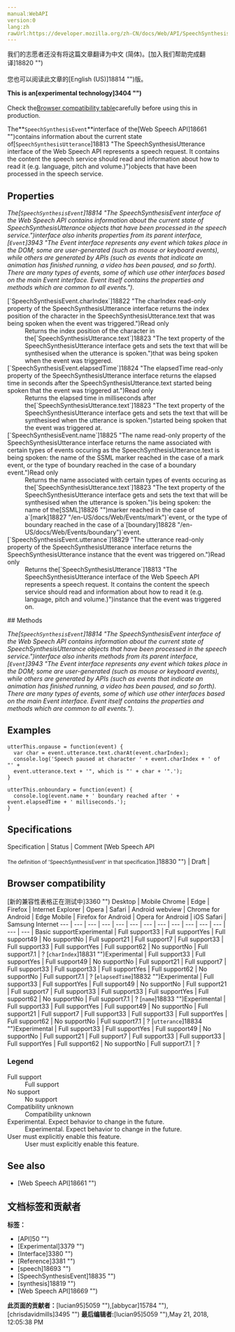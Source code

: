 ```yaml
---
manual:WebAPI
version:0
lang:zh
rawUrl:https://developer.mozilla.org/zh-CN/docs/Web/API/SpeechSynthesisEvent
---
```




<bdi>我们的志愿者还没有将这篇文章翻译为<bdi>中文 (简体)</bdi>。[加入我们帮助完成翻译]18820 "")<br></br>您也可以阅读此文章的[English (US)]18814 "")版。</bdi>






**This is an[experimental technology]3404 "")**<br></br>Check the[Browser compatibility table](%3223#Browser_compatibility "")carefully before using this in production.




The**`SpeechSynthesisEvent`**interface of the[Web Speech API]18661 "")contains information about the current state of[`SpeechSynthesisUtterance`]18813 "The SpeechSynthesisUtterance interface of the Web Speech API represents a speech request. It contains the content the speech service should read and information about how to read it (e.g. language, pitch and volume.)")objects that have been processed in the speech service.


## Properties<a name="Properties"></a>


<em>The[`SpeechSynthesisEvent`]18814 "The SpeechSynthesisEvent interface of the Web Speech API contains information about the current state of SpeechSynthesisUtterance objects that have been processed in the speech service.")interface also inherits properties from its parent interface,[`Event`]3943 "The Event interface represents any event which takes place in the DOM; some are user-generated (such as mouse or keyboard events), while others are generated by APIs (such as events that indicate an animation has finished running, a video has been paused, and so forth). There are many types of events, some of which use other interfaces based on the main Event interface. Event itself contains the properties and methods which are common to all events.").</em>

<dl><dt id=''>[`SpeechSynthesisEvent.charIndex`]18822 "The charIndex read-only property of the SpeechSynthesisUtterance interface returns the index position of the character in the SpeechSynthesisUtterance.text that was being spoken when the event was triggered.")Read only</dt><dd>Returns the index position of the character in the[`SpeechSynthesisUtterance.text`]18823 "The text property of the SpeechSynthesisUtterance interface gets and sets the text that will be synthesised when the utterance is spoken.")that was being spoken when the event was triggered.</dd><dt id=''>[`SpeechSynthesisEvent.elapsedTime`]18824 "The elapsedTime read-only property of the SpeechSynthesisUtterance interface returns the elapsed time in seconds after the SpeechSynthesisUtterance.text started being spoken that the event was triggered at.")Read only</dt><dd>Returns the elapsed time in milliseconds after the[`SpeechSynthesisUtterance.text`]18823 "The text property of the SpeechSynthesisUtterance interface gets and sets the text that will be synthesised when the utterance is spoken.")started being spoken that the event was triggered at.</dd><dt id=''>[`SpeechSynthesisEvent.name`]18825 "The name read-only property of the SpeechSynthesisUtterance interface returns the name associated with certain types of events occuring as the SpeechSynthesisUtterance.text is being spoken: the name of the SSML marker reached in the case of a mark event, or the type of boundary reached in the case of a boundary event.")Read only</dt><dd>Returns the name associated with certain types of events occuring as the[`SpeechSynthesisUtterance.text`]18823 "The text property of the SpeechSynthesisUtterance interface gets and sets the text that will be synthesised when the utterance is spoken.")is being spoken: the name of the[SSML]18826 "")marker reached in the case of a`[mark]18827 "/en-US/docs/Web/Events/mark")`event, or the type of boundary reached in the case of a`[boundary]18828 "/en-US/docs/Web/Events/boundary")`event.</dd><dt id=''>[`SpeechSynthesisEvent.utterance`]18829 "The utterance read-only property of the SpeechSynthesisUtterance interface returns the SpeechSynthesisUtterance instance that the event was triggered on.")Read only</dt><dd>Returns the[`SpeechSynthesisUtterance`]18813 "The SpeechSynthesisUtterance interface of the Web Speech API represents a speech request. It contains the content the speech service should read and information about how to read it (e.g. language, pitch and volume.)")instance that the event was triggered on.</dd></dl>
## Methods<a name="Methods"></a>


<em>The[`SpeechSynthesisEvent`]18814 "The SpeechSynthesisEvent interface of the Web Speech API contains information about the current state of SpeechSynthesisUtterance objects that have been processed in the speech service.")interface also inherits methods from its parent interface,[`Event`]3943 "The Event interface represents any event which takes place in the DOM; some are user-generated (such as mouse or keyboard events), while others are generated by APIs (such as events that indicate an animation has finished running, a video has been paused, and so forth). There are many types of events, some of which use other interfaces based on the main Event interface. Event itself contains the properties and methods which are common to all events.").</em>


## Examples<a name="Examples"></a>

```
utterThis.onpause = function(event) {
  var char = event.utterance.text.charAt(event.charIndex);
  console.log('Speech paused at character ' + event.charIndex + ' of "' +
  event.utterance.text + '", which is "' + char + '".');
}

utterThis.onboundary = function(event) {
  console.log(event.name + ' boundary reached after ' + event.elapsedTime + ' milliseconds.');
}
```

## Specifications<a name="Specifications"></a>
Specification | Status | Comment 
[Web Speech API<br></br><small>The definition of &#39;SpeechSynthesisEvent&#39; in that specification.</small>]18830 "") | Draft |  


## Browser compatibility<a name="Browser_compatibility"></a>
[新的兼容性表格正在测试中<i></i>]3360 "")
<abbr>Desktop<i></i></abbr> | <abbr>Mobile<i></i></abbr> 
<abbr>Chrome<i></i></abbr> | <abbr>Edge<i></i></abbr> | <abbr>Firefox<i></i></abbr> | <abbr>Internet Explorer<i></i></abbr> | <abbr>Opera<i></i></abbr> | <abbr>Safari<i></i></abbr> | <abbr>Android webview<i></i></abbr> | <abbr>Chrome for Android<i></i></abbr> | <abbr>Edge Mobile<i></i></abbr> | <abbr>Firefox for Android<i></i></abbr> | <abbr>Opera for Android<i></i></abbr> | <abbr>iOS Safari<i></i></abbr> | <abbr>Samsung Internet<i></i></abbr> 
 ---  |  ---  |  ---  |  ---  |  ---  |  ---  |  ---  |  ---  |  ---  |  ---  |  ---  |  ---  |  ---  |  ---  | 
Basic support<abbr>Experimental<i></i></abbr> | <abbr>Full support</abbr>33 | <abbr>Full support</abbr>Yes | <abbr>Full support</abbr>49 | <abbr>No support</abbr>No | <abbr>Full support</abbr>21 | <abbr>Full support</abbr>7 | <abbr>Full support</abbr>33 | <abbr>Full support</abbr>33 | <abbr>Full support</abbr>Yes | <abbr>Full support</abbr>62 | <abbr>No support</abbr>No | <abbr>Full support</abbr>7.1 | <abbr>?</abbr> 
[`charIndex`]18831 "")<abbr>Experimental<i></i></abbr> | <abbr>Full support</abbr>33 | <abbr>Full support</abbr>Yes | <abbr>Full support</abbr>49 | <abbr>No support</abbr>No | <abbr>Full support</abbr>21 | <abbr>Full support</abbr>7 | <abbr>Full support</abbr>33 | <abbr>Full support</abbr>33 | <abbr>Full support</abbr>Yes | <abbr>Full support</abbr>62 | <abbr>No support</abbr>No | <abbr>Full support</abbr>7.1 | <abbr>?</abbr> 
[`elapsedTime`]18832 "")<abbr>Experimental<i></i></abbr> | <abbr>Full support</abbr>33 | <abbr>Full support</abbr>Yes | <abbr>Full support</abbr>49 | <abbr>No support</abbr>No | <abbr>Full support</abbr>21 | <abbr>Full support</abbr>7 | <abbr>Full support</abbr>33 | <abbr>Full support</abbr>33 | <abbr>Full support</abbr>Yes | <abbr>Full support</abbr>62 | <abbr>No support</abbr>No | <abbr>Full support</abbr>7.1 | <abbr>?</abbr> 
[`name`]18833 "")<abbr>Experimental<i></i></abbr> | <abbr>Full support</abbr>33 | <abbr>Full support</abbr>Yes | <abbr>Full support</abbr>49 | <abbr>No support</abbr>No | <abbr>Full support</abbr>21 | <abbr>Full support</abbr>7 | <abbr>Full support</abbr>33 | <abbr>Full support</abbr>33 | <abbr>Full support</abbr>Yes | <abbr>Full support</abbr>62 | <abbr>No support</abbr>No | <abbr>Full support</abbr>7.1 | <abbr>?</abbr> 
[`utterance`]18834 "")<abbr>Experimental<i></i></abbr> | <abbr>Full support</abbr>33 | <abbr>Full support</abbr>Yes | <abbr>Full support</abbr>49 | <abbr>No support</abbr>No | <abbr>Full support</abbr>21 | <abbr>Full support</abbr>7 | <abbr>Full support</abbr>33 | <abbr>Full support</abbr>33 | <abbr>Full support</abbr>Yes | <abbr>Full support</abbr>62 | <abbr>No support</abbr>No | <abbr>Full support</abbr>7.1 | <abbr>?</abbr> 


### Legend<a name="Legend"></a>
<dl><dt id=''><abbr>Full support</abbr></dt><dd>Full support</dd><dt id=''><abbr>No support</abbr></dt><dd>No support</dd><dt id=''><abbr>Compatibility unknown</abbr></dt><dd>Compatibility unknown</dd><dt id=''><abbr>Experimental. Expect behavior to change in the future.<i></i></abbr></dt><dd>Experimental. Expect behavior to change in the future.</dd><dt id=''><abbr>User must explicitly enable this feature.<i></i></abbr></dt><dd>User must explicitly enable this feature.</dd></dl>


## See also<a name="See_also"></a>

* [Web Speech API]18661 "")



## 文档标签和贡献者
**标签：**
* [API]50 "")
* [Experimental]3379 "")
* [Interface]3380 "")
* [Reference]3381 "")
* [speech]18693 "")
* [SpeechSynthesisEvent]18835 "")
* [synthesis]18819 "")
* [Web Speech API]18669 "")

**此页面的贡献者：**[lucian95]5059 ""),[abbycar]15784 ""),[chrisdavidmills]3495 "")
**最后编辑者:**[lucian95]5059 ""),<time>May 21, 2018, 12:05:38 PM</time>


